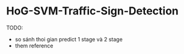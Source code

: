 # HoG-SVM-Traffic-Sign-Detection
TODO: 
+ so sánh thoi gian predict 1 stage và 2 stage
+ them reference
